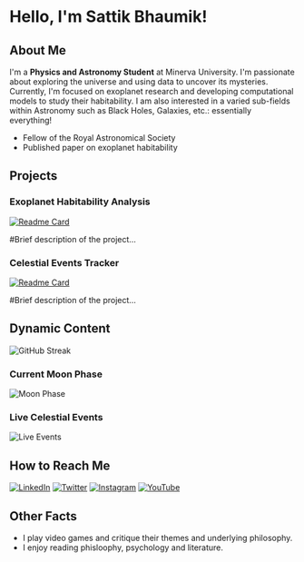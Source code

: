 # Hello, I'm Sattik Bhaumik!

## About Me

I'm a **Physics and Astronomy Student** at Minerva University. I'm passionate about exploring the universe and using data to uncover its mysteries. Currently, I'm focused on exoplanet research and developing computational models to study their habitability. I am also interested in a varied sub-fields within Astronomy such as Black Holes, Galaxies, etc.: essentially everything!

- Fellow of the Royal Astronomical Society
- Published paper on exoplanet habitability

## Projects

### Exoplanet Habitability Analysis
[![Readme Card](https://github-readme-stats.vercel.app/api/pin/?username=yourusername&repo=your-repo-name)](https://github.com/yourusername/your-repo-name)

#Brief description of the project...

### Celestial Events Tracker
[![Readme Card](https://github-readme-stats.vercel.app/api/pin/?username=yourusername&repo=your-repo-name)](https://github.com/yourusername/your-repo-name)

#Brief description of the project...

## Dynamic Content

![GitHub Streak](https://github-readme-streak-stats.herokuapp.com/?user=SattikBhaumik)

### Current Moon Phase
![Moon Phase](https://www.moonphases.co.uk/api/current-phase)

### Live Celestial Events
![Live Events](https://space-event-tracker.herokuapp.com/api/live-events)

## How to Reach Me

[![LinkedIn](https://img.shields.io/badge/LinkedIn-blue?style=for-the-badge&logo=linkedin)](https://www.linkedin.com/in/sattik-bhaumik-fras-b03a0516b/)
[![Twitter](https://img.shields.io/badge/Twitter-black?style=for-the-badge&logo=twitter)](https://twitter.com/BhaumikSattik)
[![Instagram](https://img.shields.io/badge/Instagram-red?style=for-the-badge&logo=instagram)](https://www.instagram.com/sattik_bhaumik/?hl=en)
[![YouTube](https://img.shields.io/badge/YouTube-red?style=for-the-badge&logo=youtube)](https://www.youtube.com/channel/UCcwIm7TfFq_HOkLn76XL6rw)

## Other Facts

- I play video games and critique their themes and underlying philosophy.
- I enjoy reading phisloophy, psychology and literature.
